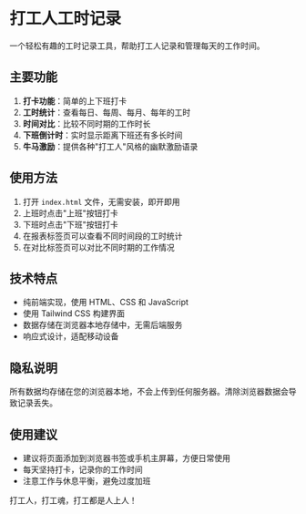 # 打工人工时记录

一个轻松有趣的工时记录工具，帮助打工人记录和管理每天的工作时间。

## 主要功能

1. **打卡功能**：简单的上下班打卡
2. **工时统计**：查看每日、每周、每月、每年的工时
3. **时间对比**：比较不同时期的工作时长
4. **下班倒计时**：实时显示距离下班还有多长时间
5. **牛马激励**：提供各种"打工人"风格的幽默激励语录

## 使用方法

1. 打开 `index.html` 文件，无需安装，即开即用
2. 上班时点击"上班"按钮打卡
3. 下班时点击"下班"按钮打卡
4. 在报表标签页可以查看不同时间段的工时统计
5. 在对比标签页可以对比不同时期的工作情况

## 技术特点

- 纯前端实现，使用 HTML、CSS 和 JavaScript
- 使用 Tailwind CSS 构建界面
- 数据存储在浏览器本地存储中，无需后端服务
- 响应式设计，适配移动设备

## 隐私说明

所有数据均存储在您的浏览器本地，不会上传到任何服务器。清除浏览器数据会导致记录丢失。

## 使用建议

- 建议将页面添加到浏览器书签或手机主屏幕，方便日常使用
- 每天坚持打卡，记录你的工作时间
- 注意工作与休息平衡，避免过度加班

打工人，打工魂，打工都是人上人！ 